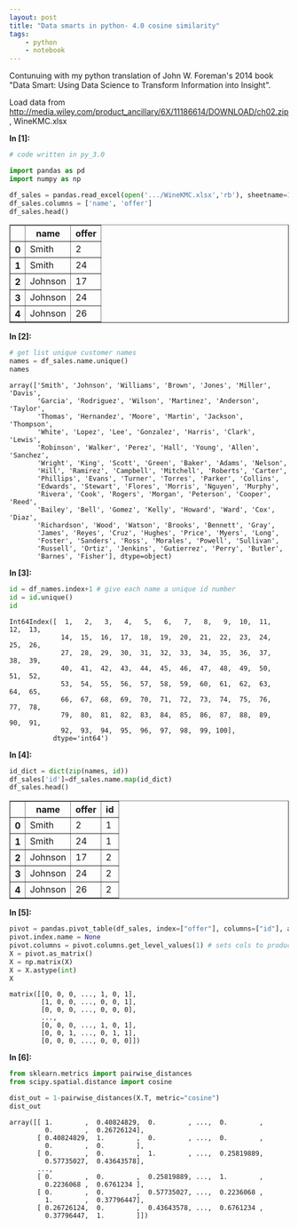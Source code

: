 ```yaml
---
layout: post
title: "Data smarts in python- 4.0 cosine similarity"
tags:
    - python
    - notebook
---
```


Contunuing with my python translation of John W. Foreman's 2014 book "Data Smart: Using Data Science to Transform Information into Insight".

Load data from http://media.wiley.com/product_ancillary/6X/11186614/DOWNLOAD/ch02.zip, WineKMC.xlsx

**In [1]:**

```python
# code written in py_3.0

import pandas as pd
import numpy as np

df_sales = pandas.read_excel(open('.../WineKMC.xlsx','rb'), sheetname=1)
df_sales.columns = ['name', 'offer']
df_sales.head()
```


<div>
<table border="1" class="dataframe">
  <thead>
    <tr>
      <th></th>
      <th>name</th>
      <th>offer</th>
    </tr>
  </thead>
  <tbody>
    <tr>
      <th>0</th>
      <td>Smith</td>
      <td>2</td>
    </tr>
    <tr>
      <th>1</th>
      <td>Smith</td>
      <td>24</td>
    </tr>
    <tr>
      <th>2</th>
      <td>Johnson</td>
      <td>17</td>
    </tr>
    <tr>
      <th>3</th>
      <td>Johnson</td>
      <td>24</td>
    </tr>
    <tr>
      <th>4</th>
      <td>Johnson</td>
      <td>26</td>
    </tr>
  </tbody>
</table>
</div>

<!--more-->

**In [2]:**

```python
# get list unique customer names
names = df_sales.name.unique()
names
```




    array(['Smith', 'Johnson', 'Williams', 'Brown', 'Jones', 'Miller', 'Davis',
           'Garcia', 'Rodriguez', 'Wilson', 'Martinez', 'Anderson', 'Taylor',
           'Thomas', 'Hernandez', 'Moore', 'Martin', 'Jackson', 'Thompson',
           'White', 'Lopez', 'Lee', 'Gonzalez', 'Harris', 'Clark', 'Lewis',
           'Robinson', 'Walker', 'Perez', 'Hall', 'Young', 'Allen', 'Sanchez',
           'Wright', 'King', 'Scott', 'Green', 'Baker', 'Adams', 'Nelson',
           'Hill', 'Ramirez', 'Campbell', 'Mitchell', 'Roberts', 'Carter',
           'Phillips', 'Evans', 'Turner', 'Torres', 'Parker', 'Collins',
           'Edwards', 'Stewart', 'Flores', 'Morris', 'Nguyen', 'Murphy',
           'Rivera', 'Cook', 'Rogers', 'Morgan', 'Peterson', 'Cooper', 'Reed',
           'Bailey', 'Bell', 'Gomez', 'Kelly', 'Howard', 'Ward', 'Cox', 'Diaz',
           'Richardson', 'Wood', 'Watson', 'Brooks', 'Bennett', 'Gray',
           'James', 'Reyes', 'Cruz', 'Hughes', 'Price', 'Myers', 'Long',
           'Foster', 'Sanders', 'Ross', 'Morales', 'Powell', 'Sullivan',
           'Russell', 'Ortiz', 'Jenkins', 'Gutierrez', 'Perry', 'Butler',
           'Barnes', 'Fisher'], dtype=object)



**In [3]:**

```python
id = df_names.index+1 # give each name a unique id number
id = id.unique()
id
```




    Int64Index([  1,   2,   3,   4,   5,   6,   7,   8,   9,  10,  11,  12,  13,
                 14,  15,  16,  17,  18,  19,  20,  21,  22,  23,  24,  25,  26,
                 27,  28,  29,  30,  31,  32,  33,  34,  35,  36,  37,  38,  39,
                 40,  41,  42,  43,  44,  45,  46,  47,  48,  49,  50,  51,  52,
                 53,  54,  55,  56,  57,  58,  59,  60,  61,  62,  63,  64,  65,
                 66,  67,  68,  69,  70,  71,  72,  73,  74,  75,  76,  77,  78,
                 79,  80,  81,  82,  83,  84,  85,  86,  87,  88,  89,  90,  91,
                 92,  93,  94,  95,  96,  97,  98,  99, 100],
               dtype='int64')



**In [4]:**

```python
id_dict = dict(zip(names, id))
df_sales['id']=df_sales.name.map(id_dict)
df_sales.head()
```




<div>
<table border="1" class="dataframe">
  <thead>
    <tr>
      <th></th>
      <th>name</th>
      <th>offer</th>
      <th>id</th>
    </tr>
  </thead>
  <tbody>
    <tr>
      <th>0</th>
      <td>Smith</td>
      <td>2</td>
      <td>1</td>
    </tr>
    <tr>
      <th>1</th>
      <td>Smith</td>
      <td>24</td>
      <td>1</td>
    </tr>
    <tr>
      <th>2</th>
      <td>Johnson</td>
      <td>17</td>
      <td>2</td>
    </tr>
    <tr>
      <th>3</th>
      <td>Johnson</td>
      <td>24</td>
      <td>2</td>
    </tr>
    <tr>
      <th>4</th>
      <td>Johnson</td>
      <td>26</td>
      <td>2</td>
    </tr>
  </tbody>
</table>
</div>



**In [5]:**

```python
pivot = pandas.pivot_table(df_sales, index=["offer"], columns=["id"], aggfunc=len, fill_value='0')
pivot.index.name = None
pivot.columns = pivot.columns.get_level_values(1) # sets cols to product categories
X = pivot.as_matrix()
X = np.matrix(X)
X = X.astype(int)
X
```




    matrix([[0, 0, 0, ..., 1, 0, 1],
            [1, 0, 0, ..., 0, 0, 1],
            [0, 0, 0, ..., 0, 0, 0],
            ..., 
            [0, 0, 0, ..., 1, 0, 1],
            [0, 0, 1, ..., 0, 1, 1],
            [0, 0, 0, ..., 0, 0, 0]])



**In [6]:**

```python
from sklearn.metrics import pairwise_distances
from scipy.spatial.distance import cosine

dist_out = 1-pairwise_distances(X.T, metric="cosine")
dist_out
```




    array([[ 1.        ,  0.40824829,  0.        , ...,  0.        ,
             0.        ,  0.26726124],
           [ 0.40824829,  1.        ,  0.        , ...,  0.        ,
             0.        ,  0.        ],
           [ 0.        ,  0.        ,  1.        , ...,  0.25819889,
             0.57735027,  0.43643578],
           ..., 
           [ 0.        ,  0.        ,  0.25819889, ...,  1.        ,
             0.2236068 ,  0.6761234 ],
           [ 0.        ,  0.        ,  0.57735027, ...,  0.2236068 ,
             1.        ,  0.37796447],
           [ 0.26726124,  0.        ,  0.43643578, ...,  0.6761234 ,
             0.37796447,  1.        ]])

